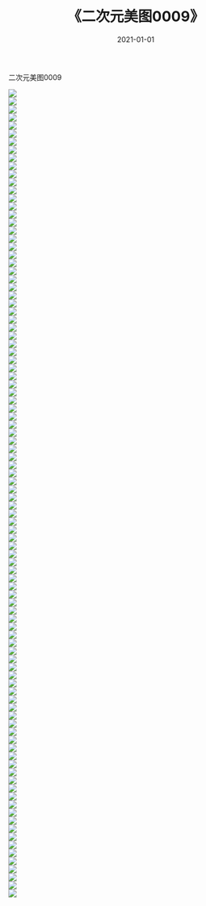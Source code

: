 ﻿---
layout: post
title:  《二次元美图0009》
date:   2021-01-01
img: http://imgx.orgx.ga/二次元/2021/二次元美图0009/000.jpg
categories: [美女, 清纯, 唯美]
---

二次元美图0009

 ![](http://imgx.orgx.ga/二次元/2021/二次元美图0009/001.jpg) <br>![](http://imgx.orgx.ga/二次元/2021/二次元美图0009/002.jpg) <br>![](http://imgx.orgx.ga/二次元/2021/二次元美图0009/003.jpg) <br>![](http://imgx.orgx.ga/二次元/2021/二次元美图0009/004.jpg) <br>![](http://imgx.orgx.ga/二次元/2021/二次元美图0009/005.jpg) <br>![](http://imgx.orgx.ga/二次元/2021/二次元美图0009/006.jpg) <br>![](http://imgx.orgx.ga/二次元/2021/二次元美图0009/007.jpg) <br>![](http://imgx.orgx.ga/二次元/2021/二次元美图0009/008.jpg) <br>![](http://imgx.orgx.ga/二次元/2021/二次元美图0009/009.jpg) <br>![](http://imgx.orgx.ga/二次元/2021/二次元美图0009/010.jpg) <br>![](http://imgx.orgx.ga/二次元/2021/二次元美图0009/011.jpg) <br>![](http://imgx.orgx.ga/二次元/2021/二次元美图0009/012.jpg) <br>![](http://imgx.orgx.ga/二次元/2021/二次元美图0009/013.jpg) <br>![](http://imgx.orgx.ga/二次元/2021/二次元美图0009/014.jpg) <br>![](http://imgx.orgx.ga/二次元/2021/二次元美图0009/015.jpg) <br>![](http://imgx.orgx.ga/二次元/2021/二次元美图0009/016.jpg) <br>![](http://imgx.orgx.ga/二次元/2021/二次元美图0009/017.jpg) <br>![](http://imgx.orgx.ga/二次元/2021/二次元美图0009/018.jpg) <br>![](http://imgx.orgx.ga/二次元/2021/二次元美图0009/019.jpg) <br>![](http://imgx.orgx.ga/二次元/2021/二次元美图0009/020.jpg) <br>![](http://imgx.orgx.ga/二次元/2021/二次元美图0009/021.jpg) <br>![](http://imgx.orgx.ga/二次元/2021/二次元美图0009/022.jpg) <br>![](http://imgx.orgx.ga/二次元/2021/二次元美图0009/023.jpg) <br>![](http://imgx.orgx.ga/二次元/2021/二次元美图0009/024.jpg) <br>![](http://imgx.orgx.ga/二次元/2021/二次元美图0009/025.jpg) <br>![](http://imgx.orgx.ga/二次元/2021/二次元美图0009/026.jpg) <br>![](http://imgx.orgx.ga/二次元/2021/二次元美图0009/027.jpg) <br>![](http://imgx.orgx.ga/二次元/2021/二次元美图0009/028.jpg) <br>![](http://imgx.orgx.ga/二次元/2021/二次元美图0009/029.jpg) <br>![](http://imgx.orgx.ga/二次元/2021/二次元美图0009/030.jpg) <br>![](http://imgx.orgx.ga/二次元/2021/二次元美图0009/031.jpg) <br>![](http://imgx.orgx.ga/二次元/2021/二次元美图0009/032.jpg) <br>![](http://imgx.orgx.ga/二次元/2021/二次元美图0009/033.jpg) <br>![](http://imgx.orgx.ga/二次元/2021/二次元美图0009/034.jpg) <br>![](http://imgx.orgx.ga/二次元/2021/二次元美图0009/035.jpg) <br>![](http://imgx.orgx.ga/二次元/2021/二次元美图0009/036.jpg) <br>![](http://imgx.orgx.ga/二次元/2021/二次元美图0009/037.jpg) <br>![](http://imgx.orgx.ga/二次元/2021/二次元美图0009/038.jpg) <br>![](http://imgx.orgx.ga/二次元/2021/二次元美图0009/039.jpg) <br>![](http://imgx.orgx.ga/二次元/2021/二次元美图0009/040.jpg) <br>![](http://imgx.orgx.ga/二次元/2021/二次元美图0009/041.jpg) <br>![](http://imgx.orgx.ga/二次元/2021/二次元美图0009/042.jpg) <br>![](http://imgx.orgx.ga/二次元/2021/二次元美图0009/043.jpg) <br>![](http://imgx.orgx.ga/二次元/2021/二次元美图0009/044.jpg) <br>![](http://imgx.orgx.ga/二次元/2021/二次元美图0009/045.jpg) <br>![](http://imgx.orgx.ga/二次元/2021/二次元美图0009/046.jpg) <br>![](http://imgx.orgx.ga/二次元/2021/二次元美图0009/047.jpg) <br>![](http://imgx.orgx.ga/二次元/2021/二次元美图0009/048.jpg) <br>![](http://imgx.orgx.ga/二次元/2021/二次元美图0009/049.jpg) <br>![](http://imgx.orgx.ga/二次元/2021/二次元美图0009/050.jpg) <br>![](http://imgx.orgx.ga/二次元/2021/二次元美图0009/051.jpg) <br>![](http://imgx.orgx.ga/二次元/2021/二次元美图0009/052.jpg) <br>![](http://imgx.orgx.ga/二次元/2021/二次元美图0009/053.jpg) <br>![](http://imgx.orgx.ga/二次元/2021/二次元美图0009/054.jpg) <br>![](http://imgx.orgx.ga/二次元/2021/二次元美图0009/055.jpg) <br>![](http://imgx.orgx.ga/二次元/2021/二次元美图0009/056.jpg) <br>![](http://imgx.orgx.ga/二次元/2021/二次元美图0009/057.jpg) <br>![](http://imgx.orgx.ga/二次元/2021/二次元美图0009/058.jpg) <br>![](http://imgx.orgx.ga/二次元/2021/二次元美图0009/059.jpg) <br>![](http://imgx.orgx.ga/二次元/2021/二次元美图0009/060.jpg) <br>![](http://imgx.orgx.ga/二次元/2021/二次元美图0009/061.jpg) <br>![](http://imgx.orgx.ga/二次元/2021/二次元美图0009/062.jpg) <br>![](http://imgx.orgx.ga/二次元/2021/二次元美图0009/063.jpg) <br>![](http://imgx.orgx.ga/二次元/2021/二次元美图0009/064.jpg) <br>![](http://imgx.orgx.ga/二次元/2021/二次元美图0009/065.jpg) <br>![](http://imgx.orgx.ga/二次元/2021/二次元美图0009/066.jpg) <br>![](http://imgx.orgx.ga/二次元/2021/二次元美图0009/067.jpg) <br>![](http://imgx.orgx.ga/二次元/2021/二次元美图0009/068.jpg) <br>![](http://imgx.orgx.ga/二次元/2021/二次元美图0009/069.jpg) <br>![](http://imgx.orgx.ga/二次元/2021/二次元美图0009/070.jpg) <br>![](http://imgx.orgx.ga/二次元/2021/二次元美图0009/071.jpg) <br>![](http://imgx.orgx.ga/二次元/2021/二次元美图0009/072.jpg) <br>![](http://imgx.orgx.ga/二次元/2021/二次元美图0009/073.jpg) <br>![](http://imgx.orgx.ga/二次元/2021/二次元美图0009/074.jpg) <br>![](http://imgx.orgx.ga/二次元/2021/二次元美图0009/075.jpg) <br>![](http://imgx.orgx.ga/二次元/2021/二次元美图0009/076.jpg) <br>![](http://imgx.orgx.ga/二次元/2021/二次元美图0009/077.jpg) <br>![](http://imgx.orgx.ga/二次元/2021/二次元美图0009/078.jpg) <br>![](http://imgx.orgx.ga/二次元/2021/二次元美图0009/079.jpg) <br>![](http://imgx.orgx.ga/二次元/2021/二次元美图0009/080.jpg) <br>![](http://imgx.orgx.ga/二次元/2021/二次元美图0009/081.jpg) <br>![](http://imgx.orgx.ga/二次元/2021/二次元美图0009/082.jpg) <br>![](http://imgx.orgx.ga/二次元/2021/二次元美图0009/083.jpg) <br>![](http://imgx.orgx.ga/二次元/2021/二次元美图0009/084.jpg) <br>![](http://imgx.orgx.ga/二次元/2021/二次元美图0009/085.jpg) <br>![](http://imgx.orgx.ga/二次元/2021/二次元美图0009/086.jpg) <br>![](http://imgx.orgx.ga/二次元/2021/二次元美图0009/087.jpg) <br>![](http://imgx.orgx.ga/二次元/2021/二次元美图0009/088.jpg) <br>![](http://imgx.orgx.ga/二次元/2021/二次元美图0009/089.jpg) <br>![](http://imgx.orgx.ga/二次元/2021/二次元美图0009/090.jpg) <br>![](http://imgx.orgx.ga/二次元/2021/二次元美图0009/091.jpg) <br>![](http://imgx.orgx.ga/二次元/2021/二次元美图0009/092.jpg) <br>![](http://imgx.orgx.ga/二次元/2021/二次元美图0009/093.jpg) <br>![](http://imgx.orgx.ga/二次元/2021/二次元美图0009/094.jpg) <br>![](http://imgx.orgx.ga/二次元/2021/二次元美图0009/095.jpg) <br>![](http://imgx.orgx.ga/二次元/2021/二次元美图0009/096.jpg) <br>![](http://imgx.orgx.ga/二次元/2021/二次元美图0009/097.jpg) <br>![](http://imgx.orgx.ga/二次元/2021/二次元美图0009/098.jpg) <br>![](http://imgx.orgx.ga/二次元/2021/二次元美图0009/099.jpg) <br>![](http://imgx.orgx.ga/二次元/2021/二次元美图0009/100.jpg) <br>